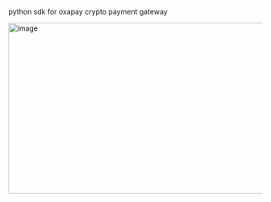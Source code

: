 python sdk for oxapay crypto payment gateway

<img width="1128" height="338" alt="image" src="https://github.com/user-attachments/assets/b0f91e02-8ec9-40ac-834f-292f182f0331" />

